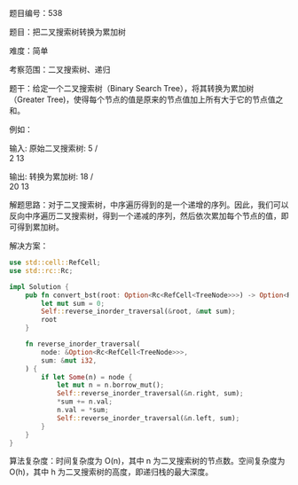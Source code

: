题目编号：538

题目：把二叉搜索树转换为累加树

难度：简单

考察范围：二叉搜索树、递归

题干：给定一个二叉搜索树（Binary Search Tree），将其转换为累加树（Greater Tree)，使得每个节点的值是原来的节点值加上所有大于它的节点值之和。

例如：

输入: 原始二叉搜索树:
              5
            /   \
           2     13

输出: 转换为累加树:
             18
            /   \
          20     13

解题思路：对于二叉搜索树，中序遍历得到的是一个递增的序列。因此，我们可以反向中序遍历二叉搜索树，得到一个递减的序列，然后依次累加每个节点的值，即可得到累加树。

解决方案：

```rust
use std::cell::RefCell;
use std::rc::Rc;

impl Solution {
    pub fn convert_bst(root: Option<Rc<RefCell<TreeNode>>>) -> Option<Rc<RefCell<TreeNode>>> {
        let mut sum = 0;
        Self::reverse_inorder_traversal(&root, &mut sum);
        root
    }

    fn reverse_inorder_traversal(
        node: &Option<Rc<RefCell<TreeNode>>>,
        sum: &mut i32,
    ) {
        if let Some(n) = node {
            let mut n = n.borrow_mut();
            Self::reverse_inorder_traversal(&n.right, sum);
            *sum += n.val;
            n.val = *sum;
            Self::reverse_inorder_traversal(&n.left, sum);
        }
    }
}
```

算法复杂度：时间复杂度为 O(n)，其中 n 为二叉搜索树的节点数。空间复杂度为 O(h)，其中 h 为二叉搜索树的高度，即递归栈的最大深度。